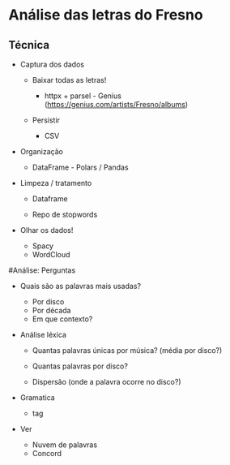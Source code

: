 # Análise das letras do Fresno

## Técnica 

- Captura dos dados

    - Baixar todas as letras!
        - httpx + parsel - Genius (https://genius.com/artists/Fresno/albums)

    - Persistir
        - CSV

- Organização
    - DataFrame - Polars / Pandas

- Limpeza / tratamento 

    - Dataframe

    - Repo de stopwords

- Olhar os dados!

    - Spacy
    - WordCloud

#Análise: Perguntas

- Quais são as palavras mais usadas?

    - Por disco
    - Por década
    - Em que contexto?

- Análise léxica

    - Quantas palavras únicas por música? (média por disco?)

    - Quantas palavras por disco?

    - Dispersão (onde a palavra ocorre no disco?)

- Gramatica
    - tag
- Ver
    - Nuvem de palavras
    - Concord